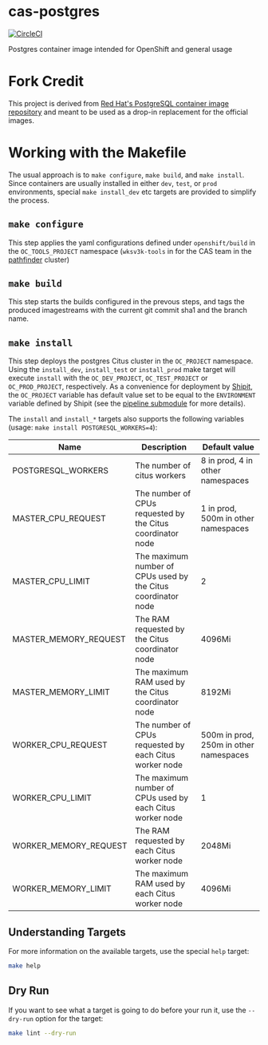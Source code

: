# cas-postgres

[![CircleCI](https://circleci.com/gh/bcgov/cas-postgres.svg?style=svg)](https://circleci.com/gh/bcgov/cas-postgres)

Postgres container image intended for OpenShift and general usage

# Fork Credit

This project is derived from [Red Hat's PostgreSQL container image repository] and meant to be used as a drop-in replacement for the official images.

# Working with the Makefile

The usual approach is to `make configure`, `make build`, and `make install`. Since containers are usually installed in either `dev`, `test`, or `prod` environments, special `make install_dev` etc targets are provided to simplify the process.

## `make configure`

This step applies the yaml configurations defined under `openshift/build` in the `OC_TOOLS_PROJECT` namespace (`wksv3k-tools` in for the CAS team in the [pathfinder] cluster)

## `make build`

This step starts the builds configured in the prevous steps, and tags the produced imagestreams with the current git commit sha1 and the branch name.

## `make install`

This step deploys the postgres Citus cluster in the `OC_PROJECT` namespace.
Using the `install_dev`, `install_test` or `install_prod` make target will execute `install` with the `OC_DEV_PROJECT`, `OC_TEST_PROJECT` or `OC_PROD_PROJECT`, respectively.
As a convenience for deployment by [Shipit], the `OC_PROJECT` variable has default value set to be equal to the `ENVIRONMENT` variable defined by Shipit (see the [pipeline submodule] for more details).

The `install` and `install_*` targets also supports the following variables (usage: `make install POSTGRESQL_WORKERS=4`):

| Name                  | Description                                                   | Default value                          |
| --------------------- | ------------------------------------------------------------- | -------------------------------------- |
| POSTGRESQL_WORKERS    | The number of citus workers                                   | 8 in prod, 4 in other namespaces       |
| MASTER_CPU_REQUEST    | The number of CPUs requested by the Citus coordinator node    | 1 in prod, 500m in other namespaces    |
| MASTER_CPU_LIMIT      | The maximum number of CPUs used by the Citus coordinator node | 2                                      |
| MASTER_MEMORY_REQUEST | The RAM requested by the Citus coordinator node               | 4096Mi                                 |
| MASTER_MEMORY_LIMIT   | The maximum RAM used by the Citus coordinator node            | 8192Mi                                 |
| WORKER_CPU_REQUEST    | The number of CPUs requested by each Citus worker node        | 500m in prod, 250m in other namespaces |
| WORKER_CPU_LIMIT      | The maximum number of CPUs used by each Citus worker node     | 1                                      |
| WORKER_MEMORY_REQUEST | The RAM requested by each Citus worker node                   | 2048Mi                                 |
| WORKER_MEMORY_LIMIT   | The maximum RAM used by each Citus worker node                | 4096Mi                                 |

## Understanding Targets

For more information on the available targets, use the special `help` target:

```bash
make help
```

## Dry Run

If you want to see what a target is going to do before your run it, use the `--dry-run` option for the target:

```bash
make lint --dry-run
```

[red hat's postgresql container image repository]: https://github.com/sclorg/postgresql-container
[pathfinder]: https://developer.gov.bc.ca/What-is-Pathfinder
[shipit]: https://github.com/Shopify/shipit-engine
[pipeline submodule]: https://github.com/bcgov/cas-pipeline/
